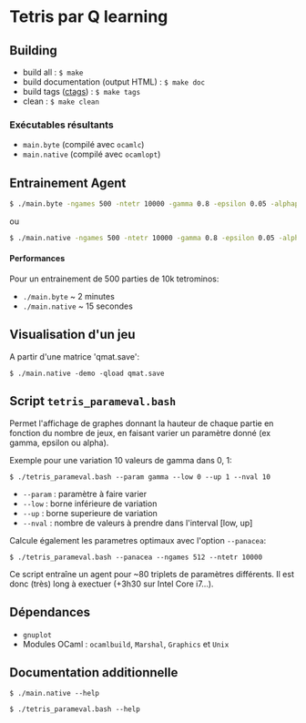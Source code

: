 # Tetris par Q learning

## Building

* build all : ```$ make```
* build documentation (output HTML) : ```$ make doc```
* build tags ([ctags](http://ctags.sourceforge.net/)) : ```$ make tags```
* clean : ```$ make clean```

### Exécutables résultants


* ```main.byte``` (compilé avec ```ocamlc```)
* ```main.native``` (compilé avec ```ocamlopt```)


## Entrainement Agent
```bash
$ ./main.byte -ngames 500 -ntetr 10000 -gamma 0.8 -epsilon 0.05 -alphap 0.005 -qsave qmat.save
```
ou
```bash
$ ./main.native -ngames 500 -ntetr 10000 -gamma 0.8 -epsilon 0.05 -alphap 0.005 -qsave qmat.save
```

#### Performances
Pour un entrainement de 500 parties de 10k tetrominos:

* ```./main.byte``` ~ 2 minutes
* ```./main.native``` ~ 15 secondes

## Visualisation d'un jeu

A partir d'une matrice 'qmat.save':

```$ ./main.native -demo -qload qmat.save```

## Script ```tetris_parameval.bash```

Permet l'affichage de graphes donnant la hauteur de chaque partie en fonction
du nombre de jeux, en faisant varier un paramètre donné (ex gamma, epsilon ou
alpha).

Exemple pour une variation 10 valeurs de gamma dans 0, 1:

```$ ./tetris_parameval.bash --param gamma --low 0 --up 1 --nval 10```

* ```--param``` : paramètre à faire varier
* ```--low``` : borne inférieure de variation
* ```--up``` : borne superieure de variation
* ```--nval```  : nombre de valeurs à prendre dans l'interval [low, up]


Calcule également les parametres optimaux avec l'option ```--panacea```:

```$ ./tetris_parameval.bash --panacea --ngames 512 --ntetr 10000```

Ce script entraîne un agent pour ~80 triplets de paramètres différents.
Il est donc (très) long à exectuer (+3h30 sur Intel Core i7...).

## Dépendances

* ```gnuplot```
* Modules OCaml : ```ocamlbuild```, ```Marshal```, ```Graphics``` et ```Unix```


## Documentation additionnelle

```$ ./main.native --help```

```$ ./tetris_parameval.bash --help```
